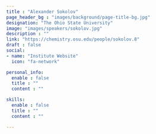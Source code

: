 ```yaml
---
title : "Alexander Sokolov"
page_header_bg : "images/background/page-title-bg.jpg"
designation: "The Ohio State University"
image: "images/speakers/sokolov.jpg"
description : ""
link: "https://chemistry.osu.edu/people/sokolov.8"
draft : false
social:
- name: "Institute Website"
  icon: "fa-network"

personal_info:
  enable : false
  title : ""
  content : ""

skills:
  enable : false
  title : ""
  content : ""

---
```

